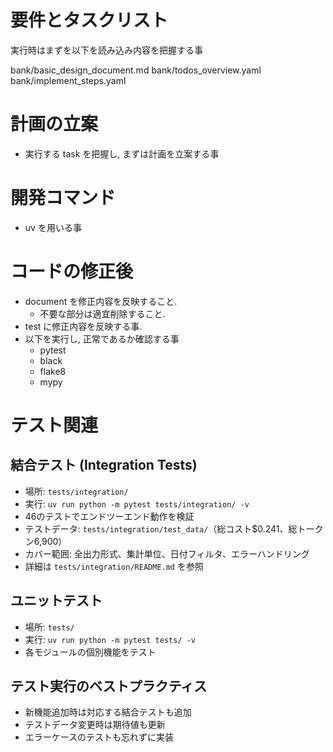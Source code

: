 # 要件とタスクリスト
実行時はまずを以下を読み込み内容を把握する事

bank/basic_design_document.md
bank/todos_overview.yaml
bank/implement_steps.yaml




# 計画の立案
- 実行する task を把握し, まずは計画を立案する事



# 開発コマンド
- uv を用いる事



# コードの修正後
- document を修正内容を反映すること.
    - 不要な部分は適宜削除すること.
- test に修正内容を反映する事.
- 以下を実行し, 正常であるか確認する事
    - pytest
    - black
    - flake8
    - mypy



# テスト関連
## 結合テスト (Integration Tests)
- 場所: `tests/integration/`
- 実行: `uv run python -m pytest tests/integration/ -v`
- 46のテストでエンドツーエンド動作を検証
- テストデータ: `tests/integration/test_data/`（総コスト$0.241、総トークン6,900）
- カバー範囲: 全出力形式、集計単位、日付フィルタ、エラーハンドリング
- 詳細は `tests/integration/README.md` を参照

## ユニットテスト
- 場所: `tests/`
- 実行: `uv run python -m pytest tests/ -v`
- 各モジュールの個別機能をテスト

## テスト実行のベストプラクティス
- 新機能追加時は対応する結合テストも追加
- テストデータ変更時は期待値も更新
- エラーケースのテストも忘れずに実装
